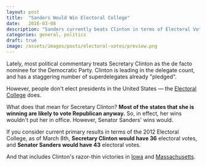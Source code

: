 ```yaml
---
layout: post
title:  "Sanders Would Win Electoral College"
date:   2016-03-08
description: "Sanders currently beats Clinton in terms of Electoral Votes"
categories: general, politics
draft: true
image: /assets/images/posts/electoral-votes/preview.png
---
```



Lately, most political commentary treats Secretary Clinton as the de facto nominee for the Democratic Party.  Clinton is leading in the delegate count, and has a staggering number of superdelegates already "pledged".

However, people don't elect presidents in the United States &mdash; the [Electoral College](https://en.wikipedia.org/wiki/Electoral_College_(United_States)) does.

What does that mean for Secretary Clinton?  **Most of the states that she is winning are likely to vote Republican anyway.**  So, in effect, her wins wouldn't put her in office.  However, Senator Sanders' wins would.

If you consider current primary results in terms of the 2012 Electoral College, as of March 8th, **Secretary Clinton would have 36** electoral votes, and **Senator Sanders would have 43** electoral votes.

And that includes Clinton's razor-thin victories in [Iowa](https://www.google.com/search?q=iowa+democratic+caucus) and [Massachusetts](https://www.google.com/search?q=massachusetts+democratic+primary).


<script src="//cdnjs.cloudflare.com/ajax/libs/d3/3.5.3/d3.min.js"></script>
<script src="//cdnjs.cloudflare.com/ajax/libs/topojson/1.6.9/topojson.min.js"></script>
<script src="/assets/js/datamaps.all.min.js"></script>
<div id="container" style="position: relative; width: 700px; height: 360px;"></div>

<style>
.hoverinfo table tr td {
  line-height: 1.1em;
  padding: 4px 2px;
}
</style>
<script>
var election = new Datamap({
  scope: "usa",
  element: document.getElementById("container"),
  geographyConfig: {
    highlightBorderColor: "#323534",
    popupTemplate: function(geography, data) {
      winner2012 = "Democrat"
      if(data.winner_2012 == "R") {
        winner2012 = "Republican"
      }

      winner2016 = "TBD"
      if(data.winner_2016 == "H") {
        winner2016 = "Hillary"
      } else if(data.winner_2016 == "B") {
        winner2016 = "Bernie"
      }

      tableRows = []
      tableRows.push("<tr> <td> Electoral Votes: </td> <td> " + data.electoral_votes + " </td> </tr>")
      tableRows.push("<tr> <td> 2012 General: <br /> Outcome </td> <td> " + winner2012 + " </td> </tr>")
      tableRows.push("<tr> <td> 2016 Primary: <br /> Outcome </td> <td> " + winner2016 + " </td> </tr>")

      return "<div class='hoverinfo'> <strong>" + geography.properties.name + "</strong><br /> <table><tbody> " + tableRows.join(" ") +  " </tbody></table> </div>"
    },
    highlightOnHover: false,
    highlightBorderWidth: 1
  },
  legendTitle: "Outcomes",
  defaultFillName: "TBD",
  fills: {
  "H1": "#267291",
  "H0": "#A7C7D4",
  "B1": "#26A65B",
  "B0": "#A6DCBC",
  "defaultFill": "#EEE"
},
data:{
 "AL": {
 "electoral_votes": 9,
"winner_2012": "R",
"winner_2016": "H",
"fillKey": "H0" 
},
"AK": {
 "electoral_votes": 3,
"winner_2012": "R",
"winner_2016": "",
"fillKey": "NONE" 
},
"AZ": {
 "electoral_votes": 11,
"winner_2012": "R",
"winner_2016": "",
"fillKey": "NONE" 
},
"AR": {
 "electoral_votes": 6,
"winner_2012": "R",
"winner_2016": "H",
"fillKey": "H0" 
},
"CA": {
 "electoral_votes": 55,
"winner_2012": "D",
"winner_2016": "",
"fillKey": "NONE" 
},
"CO": {
 "electoral_votes": 9,
"winner_2012": "D",
"winner_2016": "B",
"fillKey": "B1" 
},
"CT": {
 "electoral_votes": 7,
"winner_2012": "D",
"winner_2016": "",
"fillKey": "NONE" 
},
"DC": {
 "electoral_votes": 3,
"winner_2012": "D",
"winner_2016": "",
"fillKey": "NONE" 
},
"DE": {
 "electoral_votes": 3,
"winner_2012": "D",
"winner_2016": "",
"fillKey": "NONE" 
},
"FL": {
 "electoral_votes": 29,
"winner_2012": "D",
"winner_2016": "",
"fillKey": "NONE" 
},
"GA": {
 "electoral_votes": 16,
"winner_2012": "R",
"winner_2016": "H",
"fillKey": "H0" 
},
"HI": {
 "electoral_votes": 4,
"winner_2012": "D",
"winner_2016": "",
"fillKey": "NONE" 
},
"ID": {
 "electoral_votes": 4,
"winner_2012": "R",
"winner_2016": "",
"fillKey": "NONE" 
},
"IL": {
 "electoral_votes": 20,
"winner_2012": "D",
"winner_2016": "",
"fillKey": "NONE" 
},
"IN": {
 "electoral_votes": 11,
"winner_2012": "R",
"winner_2016": "",
"fillKey": "NONE" 
},
"IA": {
 "electoral_votes": 6,
"winner_2012": "D",
"winner_2016": "H",
"fillKey": "H1" 
},
"KS": {
 "electoral_votes": 6,
"winner_2012": "R",
"winner_2016": "B",
"fillKey": "B0" 
},
"KY": {
 "electoral_votes": 8,
"winner_2012": "R",
"winner_2016": "",
"fillKey": "NONE" 
},
"LA": {
 "electoral_votes": 8,
"winner_2012": "R",
"winner_2016": "H",
"fillKey": "H0" 
},
"ME": {
 "electoral_votes": 4,
"winner_2012": "D",
"winner_2016": "B",
"fillKey": "B1" 
},
"MD": {
 "electoral_votes": 10,
"winner_2012": "D",
"winner_2016": "",
"fillKey": "NONE" 
},
"MA": {
 "electoral_votes": 11,
"winner_2012": "D",
"winner_2016": "H",
"fillKey": "H1" 
},
"MI": {
 "electoral_votes": 16,
"winner_2012": "D",
"winner_2016": "B",
"fillKey": "B1" 
},
"MN": {
 "electoral_votes": 10,
"winner_2012": "D",
"winner_2016": "B",
"fillKey": "B1" 
},
"MS": {
 "electoral_votes": 6,
"winner_2012": "R",
"winner_2016": "H",
"fillKey": "H0" 
},
"MO": {
 "electoral_votes": 10,
"winner_2012": "R",
"winner_2016": "",
"fillKey": "NONE" 
},
"MT": {
 "electoral_votes": 3,
"winner_2012": "R",
"winner_2016": "",
"fillKey": "NONE" 
},
"NE": {
 "electoral_votes": 5,
"winner_2012": "R",
"winner_2016": "B",
"fillKey": "B0" 
},
"NV": {
 "electoral_votes": 6,
"winner_2012": "D",
"winner_2016": "H",
"fillKey": "H1" 
},
"NH": {
 "electoral_votes": 4,
"winner_2012": "D",
"winner_2016": "B",
"fillKey": "B1" 
},
"NJ": {
 "electoral_votes": 14,
"winner_2012": "D",
"winner_2016": "",
"fillKey": "NONE" 
},
"NM": {
 "electoral_votes": 5,
"winner_2012": "D",
"winner_2016": "",
"fillKey": "NONE" 
},
"NY": {
 "electoral_votes": 29,
"winner_2012": "D",
"winner_2016": "",
"fillKey": "NONE" 
},
"NC": {
 "electoral_votes": 15,
"winner_2012": "R",
"winner_2016": "",
"fillKey": "NONE" 
},
"ND": {
 "electoral_votes": 3,
"winner_2012": "R",
"winner_2016": "",
"fillKey": "NONE" 
},
"OH": {
 "electoral_votes": 18,
"winner_2012": "D",
"winner_2016": "",
"fillKey": "NONE" 
},
"OK": {
 "electoral_votes": 7,
"winner_2012": "R",
"winner_2016": "B",
"fillKey": "B0" 
},
"OR": {
 "electoral_votes": 7,
"winner_2012": "D",
"winner_2016": "",
"fillKey": "NONE" 
},
"PA": {
 "electoral_votes": 20,
"winner_2012": "D",
"winner_2016": "",
"fillKey": "NONE" 
},
"RI": {
 "electoral_votes": 4,
"winner_2012": "D",
"winner_2016": "",
"fillKey": "NONE" 
},
"SC": {
 "electoral_votes": 9,
"winner_2012": "R",
"winner_2016": "H",
"fillKey": "H0" 
},
"SD": {
 "electoral_votes": 3,
"winner_2012": "R",
"winner_2016": "",
"fillKey": "NONE" 
},
"TN": {
 "electoral_votes": 11,
"winner_2012": "R",
"winner_2016": "H",
"fillKey": "H0" 
},
"TX": {
 "electoral_votes": 38,
"winner_2012": "R",
"winner_2016": "H",
"fillKey": "H0" 
},
"UT": {
 "electoral_votes": 6,
"winner_2012": "R",
"winner_2016": "",
"fillKey": "NONE" 
},
"VT": {
 "electoral_votes": 3,
"winner_2012": "D",
"winner_2016": "D",
"fillKey": "D1" 
},
"VA": {
 "electoral_votes": 13,
"winner_2012": "D",
"winner_2016": "H",
"fillKey": "H1" 
},
"WA": {
 "electoral_votes": 12,
"winner_2012": "D",
"winner_2016": "",
"fillKey": "NONE" 
},
"WV": {
 "electoral_votes": 5,
"winner_2012": "R",
"winner_2016": "",
"fillKey": "NONE" 
},
"WI": {
 "electoral_votes": 10,
"winner_2012": "D",
"winner_2016": "",
"fillKey": "NONE" 
},
"WY": {
 "electoral_votes": 3,
"winner_2012": "R",
"winner_2016": "",
"fillKey": "NONE" 
}
}
});
election.labels();
election.legend({
  "labels": {
    "H1": "Clinton:",
    "B1": "Sanders:",
    "H0": " ",
    "B0": " "
  }
});
</script>

